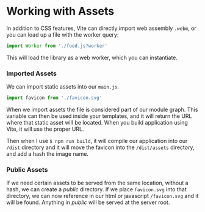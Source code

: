 # Working with Assets

In addition to CSS features, Vite can directly import web assembly `.webm`, or you can load up a file with the worker query:

```jsx
import Worker from './food.js?worker'
```

This will load the library as a web worker, which you can instantiate.

### Imported Assets

We can import static assets into our `main.js`.

```jsx
import favicon from './favicon.svg'
```

When we import assets the file is considered part of our module graph. This variable can then be used inside your templates, and it will return the URL where that static asset will be located. When you build application using Vite, it will use the proper URL.

Then when I use `$ npm run build`, it will compile our application into our `/dist` directory and it will move the favicon into the `/dist/assets` directory, and add a hash the image name.

### Public Assets

If we need certain assets to be served from the same location, without a hash, we can create a _public_ directory. If we place `favicon.svg` into that directory, we can now reference in our html or javascript `/favicon.svg` and it will be found. Anything in _public_ will be served at the server root.